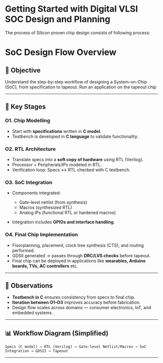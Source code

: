 # Getting Started with Digital VLSI SOC Design and Planning

The process of Silicon proven chip design consists of following process:
# SoC Design Flow Overview

## 🎯 Objective

Understand the step-by-step workflow of designing a System-on-Chip (SoC), from specification to tapeout.
Run an application on the tapeout chip

---

## 🔹 Key Stages

### **O1. Chip Modelling**

* Start with **specifications** written in **C model**.
* Testbench is developed in **C language** to validate functionality.

### **O2. RTL Architecture**

* Translate specs into a **soft copy of hardware** using RTL (Verilog).
* Processor + Peripherals/IPs modeled in RTL.
* Verification loop: Specs ↔ RTL checked with C testbench.

### **O3. SoC Integration**

* Components integrated:

  * Gate-level netlist (from synthesis)
  * Macros (synthesized RTL)
  * Analog IPs (functional RTL or hardened macros)
* Integration includes **GPIOs and interface handling**.

### **O4. Final Chip Implementation**

* Floorplanning, placement, clock tree synthesis (CTS), and routing performed.
* GDSII generated → passes through **DRC/LVS checks** before tapeout.
* Final chip can be deployed in applications like **wearables, Arduino boards, TVs, AC controllers** etc.

---

## 🔹 Observations

* **Testbench in C** ensures consistency from specs to final chip.
* **Iteration between O1–O3** improves accuracy before fabrication.
* Design flow scales across domains — consumer electronics, IoT, and embedded systems.

---

## 📊 Workflow Diagram (Simplified)

```
Specs (C model) → RTL (Verilog) → Gate-level Netlist/Macros → SoC Integration → GDSII → Tapeout
```

---

